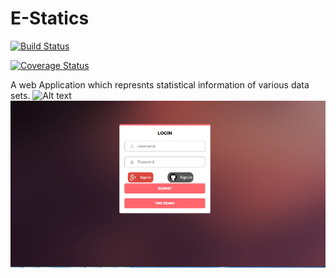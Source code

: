 # E-Statics
[![Build Status](https://travis-ci.org/nagnath006/E-Statics.png)](https://travis-ci.org/nagnath006/E-Statics)

[![Coverage Status](https://coveralls.io/repos/github/terma/github-pr-coverage-status/badge.svg?branch=master)](https://coveralls.io/github/terma/github-pr-coverage-status?branch=master)
   
   
A web Application which represnts statistical information of various data sets.
![Alt text](data.PNG?raw=true "E-Statics")
![Alt text](Capture.PNG?raw=true "E-Statics")
